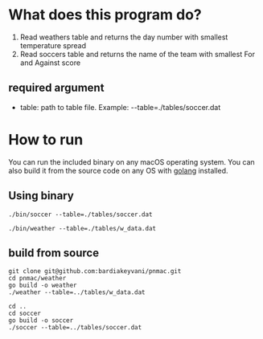 # What does this program do?
1. Read weathers table and returns the day number with  smallest temperature spread
2. Read soccers table and returns the name of the team with smallest For and Against score

## required argument
- table: path to table file. Example: --table=./tables/soccer.dat

# How to run
You can run the included binary on any macOS operating system. You can also build it from the source code on any OS with [golang](https://golang.org/doc/install) installed.
## Using binary 

```
./bin/soccer --table=./tables/soccer.dat

./bin/weather --table=./tables/w_data.dat 
```

## build from source
```
git clone git@github.com:bardiakeyvani/pnmac.git
cd pnmac/weather
go build -o weather 
./weather --table=../tables/w_data.dat

cd ..
cd soccer
go build -o soccer
./soccer --table=../tables/soccer.dat
```

